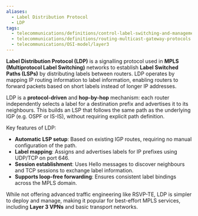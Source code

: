 ```yaml
---
aliases:
  - Label Distribution Protocol
  - LDP
tags:
  - telecommunications/definitions/control-label-switching-and-management
  - telecommunications/definitions/routing-multicast-gateway-protocols
  - telecommunications/OSI-model/layer3
---
```


**Label Distribution Protocol (LDP)** is a signalling protocol used in **MPLS (Multiprotocol Label Switching)** networks to establish **Label Switched Paths (LSPs)** by distributing labels between routers. LDP operates by mapping IP routing information to label information, enabling routers to forward packets based on short labels instead of longer IP addresses.

LDP is a **protocol-driven** and **hop-by-hop** mechanism: each router independently selects a label for a destination prefix and advertises it to its neighbours. This builds an LSP that follows the same path as the underlying IGP (e.g. OSPF or IS-IS), without requiring explicit path definition.

Key features of LDP:
- **Automatic LSP setup**: Based on existing IGP routes, requiring no manual configuration of the path.
- **Label mapping**: Assigns and advertises labels for IP prefixes using UDP/TCP on port 646.
- **Session establishment**: Uses Hello messages to discover neighbours and TCP sessions to exchange label information.
- **Supports loop-free forwarding**: Ensures consistent label bindings across the MPLS domain.

While not offering advanced traffic engineering like RSVP-TE, LDP is simpler to deploy and manage, making it popular for best-effort MPLS services, including **Layer 3 VPNs** and basic transport networks.
